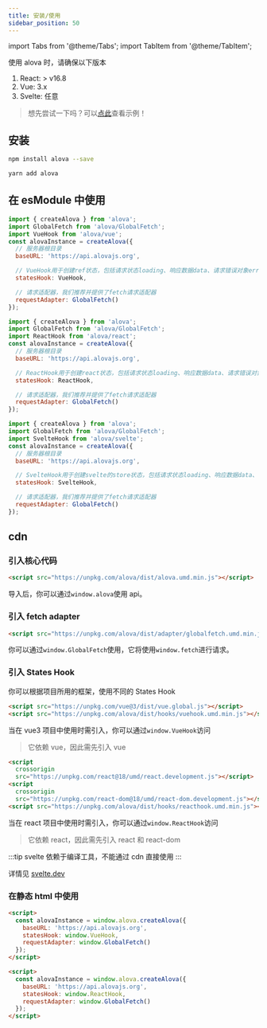 ```yaml
---
title: 安装/使用
sidebar_position: 50
---
```


import Tabs from '@theme/Tabs';
import TabItem from '@theme/TabItem';

使用 alova 时，请确保以下版本

1. React: > v16.8
2. Vue: 3.x
3. Svelte: 任意

> 想先尝试一下吗？可以[点此](../example/init-page)查看示例！

## 安装

<Tabs>
<TabItem value="1" label="npm">

```bash
npm install alova --save
```

</TabItem>
<TabItem value="2" label="yarn">

```bash
yarn add alova
```

</TabItem>
</Tabs>

## 在 esModule 中使用

<Tabs groupId="framework">
<TabItem value="1" label="vue">

```javascript
import { createAlova } from 'alova';
import GlobalFetch from 'alova/GlobalFetch';
import VueHook from 'alova/vue';
const alovaInstance = createAlova({
  // 服务器根目录
  baseURL: 'https://api.alovajs.org',

  // VueHook用于创建ref状态，包括请求状态loading、响应数据data、请求错误对象error等（后续详细介绍）
  statesHook: VueHook,

  // 请求适配器，我们推荐并提供了fetch请求适配器
  requestAdapter: GlobalFetch()
});
```

</TabItem>
<TabItem value="2" label="react">

```javascript
import { createAlova } from 'alova';
import GlobalFetch from 'alova/GlobalFetch';
import ReactHook from 'alova/react';
const alovaInstance = createAlova({
  // 服务器根目录
  baseURL: 'https://api.alovajs.org',

  // ReactHook用于创建react状态，包括请求状态loading、响应数据data、请求错误对象error等（后续详细介绍）
  statesHook: ReactHook,

  // 请求适配器，我们推荐并提供了fetch请求适配器
  requestAdapter: GlobalFetch()
});
```

</TabItem>
<TabItem value="3" label="svelte">

```javascript
import { createAlova } from 'alova';
import GlobalFetch from 'alova/GlobalFetch';
import SvelteHook from 'alova/svelte';
const alovaInstance = createAlova({
  // 服务器根目录
  baseURL: 'https://api.alovajs.org',

  // SvelteHook用于创建svelte的store状态，包括请求状态loading、响应数据data、请求错误对象error等（后续详细介绍）
  statesHook: SvelteHook,

  // 请求适配器，我们推荐并提供了fetch请求适配器
  requestAdapter: GlobalFetch()
});
```

</TabItem>
</Tabs>

## cdn

### 引入核心代码

```html
<script src="https://unpkg.com/alova/dist/alova.umd.min.js"></script>
```

导入后，你可以通过`window.alova`使用 api。

### 引入 fetch adapter

```html
<script src="https://unpkg.com/alova/dist/adapter/globalfetch.umd.min.js"></script>
```

你可以通过`window.GlobalFetch`使用，它将使用`window.fetch`进行请求。

### 引入 States Hook

你可以根据项目所用的框架，使用不同的 States Hook

<Tabs groupId="framework">
<TabItem value="1" label="vue">

```html
<script src="https://unpkg.com/vue@3/dist/vue.global.js"></script>
<script src="https://unpkg.com/alova/dist/hooks/vuehook.umd.min.js"></script>
```

当在 vue3 项目中使用时需引入，你可以通过`window.VueHook`访问

> 它依赖 vue，因此需先引入 vue

</TabItem>
<TabItem value="2" label="react">

```html
<script
  crossorigin
  src="https://unpkg.com/react@18/umd/react.development.js"></script>
<script
  crossorigin
  src="https://unpkg.com/react-dom@18/umd/react-dom.development.js"></script>
<script src="https://unpkg.com/alova/dist/hooks/reacthook.umd.min.js"></script>
```

当在 react 项目中使用时需引入，你可以通过`window.ReactHook`访问

> 它依赖 react，因此需先引入 react 和 react-dom

</TabItem>
<TabItem value="3" label="svelte">

:::tip
svelte 依赖于编译工具，不能通过 cdn 直接使用
:::

详情见 [svelte.dev](https://svelte.dev/)

</TabItem>
</Tabs>

### 在静态 html 中使用

<Tabs groupId="framework">
<TabItem value="1" label="vue">

```html
<script>
  const alovaInstance = window.alova.createAlova({
    baseURL: 'https://api.alovajs.org',
    statesHook: window.VueHook,
    requestAdapter: window.GlobalFetch()
  });
</script>
```

</TabItem>
<TabItem value="2" label="react">

```html
<script>
  const alovaInstance = window.alova.createAlova({
    baseURL: 'https://api.alovajs.org',
    statesHook: window.ReactHook,
    requestAdapter: window.GlobalFetch()
  });
</script>
```

</TabItem>
</Tabs>
